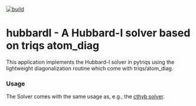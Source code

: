 [![build](https://github.com/TRIQS/hubbardI/workflows/build/badge.svg)](https://github.com/TRIQS/hubbardI/actions?query=workflow%3Abuild)

# hubbardI - A Hubbard-I solver based on triqs atom_diag


This application implements the Hubbard-I solver in pytriqs using the lightweight diagonalization routine which come with triqs/atom_diag.

### Usage ###
The Solver comes with the same usage as, e.g., the [cthyb solver](https://triqs.github.io/cthyb/latest/index.html).

